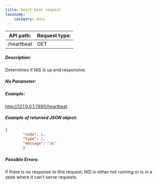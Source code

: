 ```yaml
---
title: Heart beat request
taxonomy:
    category: docs
---
```


 
| API path: | Request type:  |
|------|------|
| /heartbeat | GET|

 
##### Description: 
Determines if NIS is up and responsive.

 
##### No Parameter: 
##### Example: 
http://127.0.0.1:7890/heartbeat

 
##### Example of returned JSON object: 
```json
{
        "code": 1,
        "type": 2,
        "message": "ok"
        }
``` 
##### Possible Errors: 
If there is no response to this request, NIS is either not running or is in a state where it can't serve requests.

 

